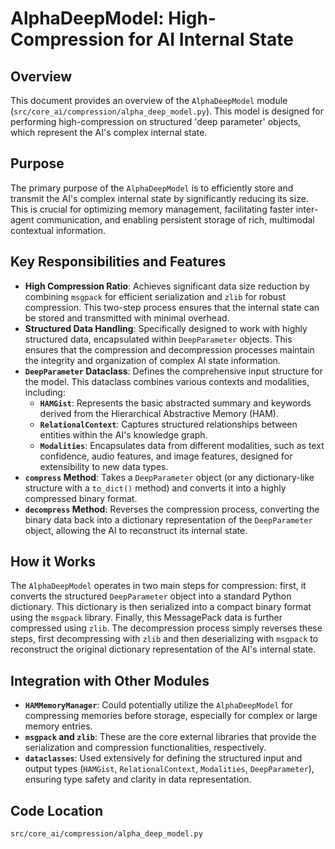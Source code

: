 # AlphaDeepModel: High-Compression for AI Internal State

## Overview

This document provides an overview of the `AlphaDeepModel` module (`src/core_ai/compression/alpha_deep_model.py`). This model is designed for performing high-compression on structured 'deep parameter' objects, which represent the AI's complex internal state.

## Purpose

The primary purpose of the `AlphaDeepModel` is to efficiently store and transmit the AI's complex internal state by significantly reducing its size. This is crucial for optimizing memory management, facilitating faster inter-agent communication, and enabling persistent storage of rich, multimodal contextual information.

## Key Responsibilities and Features

*   **High Compression Ratio**: Achieves significant data size reduction by combining `msgpack` for efficient serialization and `zlib` for robust compression. This two-step process ensures that the internal state can be stored and transmitted with minimal overhead.
*   **Structured Data Handling**: Specifically designed to work with highly structured data, encapsulated within `DeepParameter` objects. This ensures that the compression and decompression processes maintain the integrity and organization of complex AI state information.
*   **`DeepParameter` Dataclass**: Defines the comprehensive input structure for the model. This dataclass combines various contexts and modalities, including:
    *   **`HAMGist`**: Represents the basic abstracted summary and keywords derived from the Hierarchical Abstractive Memory (HAM).
    *   **`RelationalContext`**: Captures structured relationships between entities within the AI's knowledge graph.
    *   **`Modalities`**: Encapsulates data from different modalities, such as text confidence, audio features, and image features, designed for extensibility to new data types.
*   **`compress` Method**: Takes a `DeepParameter` object (or any dictionary-like structure with a `to_dict()` method) and converts it into a highly compressed binary format.
*   **`decompress` Method**: Reverses the compression process, converting the binary data back into a dictionary representation of the `DeepParameter` object, allowing the AI to reconstruct its internal state.

## How it Works

The `AlphaDeepModel` operates in two main steps for compression: first, it converts the structured `DeepParameter` object into a standard Python dictionary. This dictionary is then serialized into a compact binary format using the `msgpack` library. Finally, this MessagePack data is further compressed using `zlib`. The decompression process simply reverses these steps, first decompressing with `zlib` and then deserializing with `msgpack` to reconstruct the original dictionary representation of the AI's internal state.

## Integration with Other Modules

*   **`HAMMemoryManager`**: Could potentially utilize the `AlphaDeepModel` for compressing memories before storage, especially for complex or large memory entries.
*   **`msgpack` and `zlib`**: These are the core external libraries that provide the serialization and compression functionalities, respectively.
*   **`dataclasses`**: Used extensively for defining the structured input and output types (`HAMGist`, `RelationalContext`, `Modalities`, `DeepParameter`), ensuring type safety and clarity in data representation.

## Code Location

`src/core_ai/compression/alpha_deep_model.py`